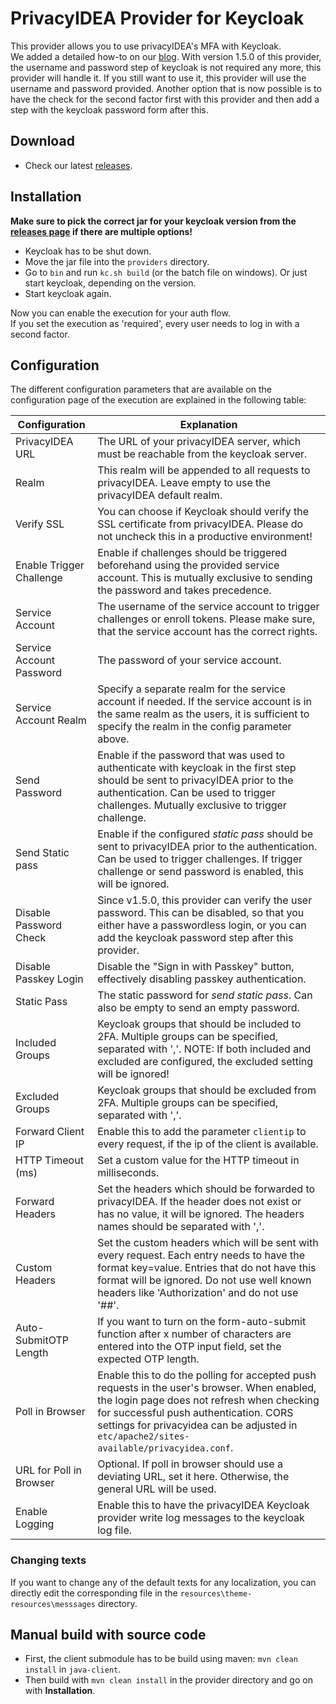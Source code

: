 # PrivacyIDEA Provider for Keycloak

This provider allows you to use privacyIDEA's MFA with Keycloak.  
We added a detailed how-to on our [blog](https://community.privacyidea.org/t/how-to-use-keycloak-with-privacyidea/1132).
With version 1.5.0 of this provider, the username and password step of keycloak is not required any more, this provider will handle it.
If you still want to use it, this provider will use the username and password provided.
Another option that is now possible is to have the check for the second factor first with this provider and then add a step with the keycloak password form after this.
## Download

* Check our latest [releases](https://github.com/privacyidea/keycloak-provider/releases).

## Installation

**Make sure to pick the correct jar for your keycloak version from
the [releases page](https://github.com/privacyidea/keycloak-provider/releases) if there are multiple options!**

* Keycloak has to be shut down.
* Move the jar file into the `providers` directory.
* Go to `bin` and run `kc.sh build` (or the batch file on windows). Or just start keycloak, depending on the version.
* Start keycloak again.

Now you can enable the execution for your auth flow.  
If you set the execution as 'required', every user needs to log in with a second factor.

## Configuration

The different configuration parameters that are available on the configuration page of the execution are explained in
the following table:

| Configuration            | Explanation                                                                                                                                                                                                                                                                      |
|--------------------------|----------------------------------------------------------------------------------------------------------------------------------------------------------------------------------------------------------------------------------------------------------------------------------|
| PrivacyIDEA URL          | The URL of your privacyIDEA server, which must be reachable from the keycloak server.                                                                                                                                                                                            |
| Realm                    | This realm will be appended to all requests to privacyIDEA. Leave empty to use the privacyIDEA default realm.                                                                                                                                                                    |
| Verify SSL               | You can choose if Keycloak should verify the SSL certificate from privacyIDEA. Please do not uncheck this in a productive environment!                                                                                                                                           |
| Enable Trigger Challenge | Enable if challenges should be triggered beforehand using the provided service account. This is mutually exclusive to sending the password and takes precedence.                                                                                                                 |
| Service Account          | The username of the service account to trigger challenges or enroll tokens. Please make sure, that the service account has the correct rights.                                                                                                                                   |
| Service Account Password | The password of your service account.                                                                                                                                                                                                                                            |
| Service Account Realm    | Specify a separate realm for the service account if needed. If the service account is in the same realm as the users, it is sufficient to specify the realm in the config parameter above.                                                                                       |
| Send Password            | Enable if the password that was used to authenticate with keycloak in the first step should be sent to privacyIDEA prior to the authentication. Can be used to trigger challenges. Mutually exclusive to trigger challenge.                                                      |
| Send Static pass         | Enable if the configured *static pass* should be sent to privacyIDEA prior to the authentication. Can be used to trigger challenges. If trigger challenge or send password is enabled, this will be ignored.                                                                     |
| Disable Password Check   | Since v1.5.0, this provider can verify the user password. This can be disabled, so that you either have a passwordless login, or you can add the keycloak password step after this provider.                                                                                     |
| Disable Passkey Login    | Disable the "Sign in with Passkey" button, effectively disabling passkey authentication.                                                                                                                                                                                         |
| Static Pass              | The static password for *send static pass*. Can also be empty to send an empty password.                                                                                                                                                                                         |
| Included Groups          | Keycloak groups that should be included to 2FA. Multiple groups can be specified, separated with ','. NOTE: If both included and excluded are configured, the excluded setting will be ignored!                                                                                  |
| Excluded Groups          | Keycloak groups that should be excluded from 2FA. Multiple groups can be specified, separated with ','.                                                                                                                                                                          |
| Forward Client IP        | Enable this to add the parameter `clientip` to every request, if the ip of the client is available.                                                                                                                                                                              |
| HTTP Timeout (ms)        | Set a custom value for the HTTP timeout in milliseconds.                                                                                                                                                                                                                         |
| Forward Headers          | Set the headers which should be forwarded to privacyIDEA. If the header does not exist or has no value, it will be ignored. The headers names should be separated with ','.                                                                                                      |
| Custom Headers           | Set the custom headers which will be sent with every request. Each entry needs to have the format key=value. Entries that do not have this format will be ignored. Do not use well known headers like 'Authorization' and do not use '##'.                                       |
| Auto-SubmitOTP Length    | If you want to turn on the form-auto-submit function after x number of characters are entered into the OTP input field, set the expected OTP length.                                                                                                                             |
| Poll in Browser          | Enable this to do the polling for accepted push requests in the user's browser. When enabled, the login page does not refresh when checking for successful push authentication. CORS settings for privacyidea can be adjusted in `etc/apache2/sites-available/privacyidea.conf`. |
| URL for Poll in Browser  | Optional. If poll in browser should use a deviating URL, set it here. Otherwise, the general URL will be used.                                                                                                                                                                   |
| Enable Logging           | Enable this to have the privacyIDEA Keycloak provider write log messages to the keycloak log file.                                                                                                                                                                               |

### Changing texts

If you want to change any of the default texts for any localization, you can directly edit the corresponding file in the
`resources\theme-resources\messsages` directory.

## Manual build with source code

* First, the client submodule has to be build using maven: ``mvn clean install`` in ``java-client``.
* Then build with ``mvn clean install`` in the provider directory and go on with **Installation**.
